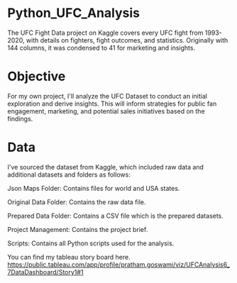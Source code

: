 # Python_UFC_Analysis
The UFC Fight Data project on Kaggle covers every UFC fight from 1993-2020, with details on fighters, fight outcomes, and statistics. Originally with 144 columns, it was condensed to 41 for marketing and insights.
# Objective
For my own project, I'll analyze the UFC Dataset to conduct an initial exploration and derive insights. This will inform strategies for public fan engagement, marketing, and potential sales initiatives based on the findings.
# Data
I've sourced the dataset from Kaggle, which included raw data and additional datasets and folders as follows:

Json Maps Folder: Contains files for world and USA states.

Original Data Folder: Contains the raw data file.

Prepared Data Folder: Contains a CSV file which is the prepared datasets.

Project Management: Contains the project brief.

Scripts: Contains all Python scripts used for the analysis.

You can find my tableau story board here. https://public.tableau.com/app/profile/pratham.goswami/viz/UFCAnalysis6_7DataDashboard/Story1#1


